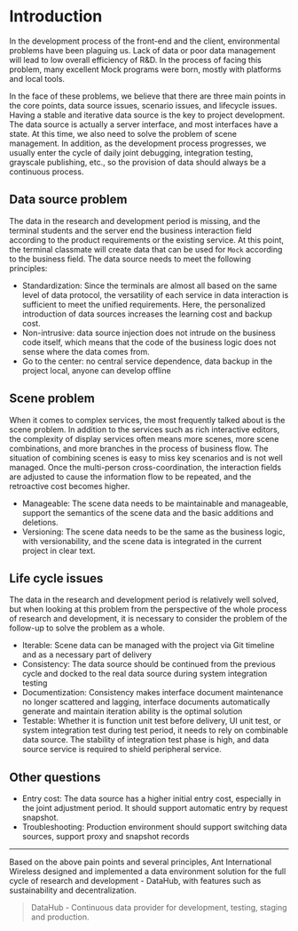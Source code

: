 # Introduction

In the development process of the front-end and the client, environmental problems have been plaguing us. Lack of data or poor data management will lead to low overall efficiency of R&D. In the process of facing this problem, many excellent Mock programs were born, mostly with platforms and local tools.

In the face of these problems, we believe that there are three main points in the core points, data source issues, scenario issues, and lifecycle issues. Having a stable and iterative data source is the key to project development. The data source is actually a server interface, and most interfaces have a state. At this time, we also need to solve the problem of scene management. In addition, as the development process progresses, we usually enter the cycle of daily joint debugging, integration testing, grayscale publishing, etc., so the provision of data should always be a continuous process.

## Data source problem

The data in the research and development period is missing, and the terminal students and the server end the business interaction field according to the product requirements or the existing service. At this point, the terminal classmate will create data that can be used for `Mock` according to the business field. The data source needs to meet the following principles:

* Standardization: Since the terminals are almost all based on the same level of data protocol, the versatility of each service in data interaction is sufficient to meet the unified requirements. Here, the personalized introduction of data sources increases the learning cost and backup cost.
* Non-intrusive: data source injection does not intrude on the business code itself, which means that the code of the business logic does not sense where the data comes from.
* Go to the center: no central service dependence, data backup in the project local, anyone can develop offline

## Scene problem

When it comes to complex services, the most frequently talked about is the scene problem. In addition to the services such as rich interactive editors, the complexity of display services often means more scenes, more scene combinations, and more branches in the process of business flow. The situation of combining scenes is easy to miss key scenarios and is not well managed. Once the multi-person cross-coordination, the interaction fields are adjusted to cause the information flow to be repeated, and the retroactive cost becomes higher.

* Manageable: The scene data needs to be maintainable and manageable, support the semantics of the scene data and the basic additions and deletions.
* Versioning: The scene data needs to be the same as the business logic, with versionability, and the scene data is integrated in the current project in clear text.

## Life cycle issues

The data in the research and development period is relatively well solved, but when looking at this problem from the perspective of the whole process of research and development, it is necessary to consider the problem of the follow-up to solve the problem as a whole.

* Iterable: Scene data can be managed with the project via Git timeline and as a necessary part of delivery
* Consistency: The data source should be continued from the previous cycle and docked to the real data source during system integration testing
* Documentization: Consistency makes interface document maintenance no longer scattered and lagging, interface documents automatically generate and maintain iteration ability is the optimal solution
* Testable: Whether it is function unit test before delivery, UI unit test, or system integration test during test period, it needs to rely on combinable data source. The stability of integration test phase is high, and data source service is required to shield peripheral service.

## Other questions

* Entry cost: The data source has a higher initial entry cost, especially in the joint adjustment period. It should support automatic entry by request snapshot.
* Troubleshooting: Production environment should support switching data sources, support proxy and snapshot records

---

Based on the above pain points and several principles, Ant International Wireless designed and implemented a data environment solution for the full cycle of research and development - DataHub, with features such as sustainability and decentralization.

> DataHub - Continuous data provider for development, testing, staging and production.
